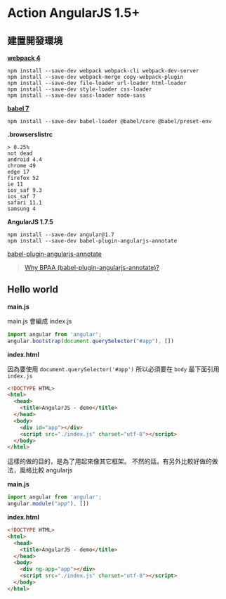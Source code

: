 # Action AngularJS 1.5+

## 建置開發環境

[**webpack 4**](https://webpack.js.org/guides/installation/)

```shell
npm install --save-dev webpack webpack-cli webpack-dev-server
npm install --save-dev webpack-merge copy-webpack-plugin
npm install --save-dev file-loader url-loader html-loader
npm install --save-dev style-loader css-loader
npm install --save-dev sass-loader node-sass
```

[**babel 7**](https://babeljs.io/setup#installation)

```shell
npm install --save-dev babel-loader @babel/core @babel/preset-env
```

**.browserslistrc**

```
> 0.25%
not dead
android 4.4
chrome 49
edge 17
firefox 52
ie 11
ios_saf 9.3
ios_saf 7
safari 11.1
samsung 4
```

**AngularJS 1.7.5**

```shell
npm install --save-dev angular@1.7
npm install --save-dev babel-plugin-angularjs-annotate
```

[babel-plugin-angularjs-annotate](https://github.com/schmod/babel-plugin-angularjs-annotate)

> [Why BPAA (babel-plugin-angularjs-annotate)?](https://www.codelord.net/2017/06/18/ng-annotate-deprecated-what-that-means-for-your-projects/)

## Hello world

**main.js**

main.js 會編成 index.js

```javascript
import angular from 'angular';
angular.bootstrap(document.querySelector("#app"), [])
```

**index.html**

因為要使用 `document.querySelector('#app')` 所以必須要在 `body` 最下面引用 `index.js`

```html
<!DOCTYPE HTML>
<html>
  <head>
    <title>AngularJS - demo</title>
  </head>
  <body>
    <div id="app"></div>
    <script src="./index.js" charset="utf-8"></script>
  </body>
</html>
```

這樣的做的目的，是為了用起來像其它框架。
不然的話，有另外比較好做的做法，風格比較 angularjs

**main.js**

```javascript
import angular from 'angular';
angular.module("app"), [])
```

**index.html**

```html
<!DOCTYPE HTML>
<html>
  <head>
    <title>AngularJS - demo</title>
  </head>
  <body>
    <div ng-app="app"></div>
    <script src="./index.js" charset="utf-8"></script>
  </body>
</html>
```
